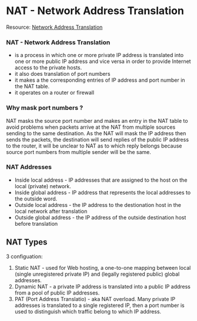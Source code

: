 # NAT - Network Address Translation

Resource: [Network Address Translation](https://www.geeksforgeeks.org/network-address-translation-nat/)

### NAT - Network Address Translation 

- is a process in which one or more private IP address is translated into one or more public IP address and vice versa in order to provide Internet access to the private hosts.
- it also does translation of port numbers
- it makes a the corresponding entries of IP address and port number in the NAT table.
- it operates on a router or firewall

### Why mask port numbers ?   

NAT masks the source port number and makes an entry in the NAT table to avoid problems when packets arrive at the NAT from multiple sources sending to the same destination. As the NAT will mask the IP address then sends the packets, the destination will send replies of the public IP address to the router, it will be unclear to NAT as to which reply belongs because source port numbers from multiple sender will be the same. 

### NAT Addresses

- Inside local address - IP addresses that are assigned to the host on the local (private) network.
- Inside global address - IP address that represents the local addresses to the outside word. 
- Outside local address - the IP address to the destionation host in the local network after translation
- Outside global address - the IP address of the outside destination host before translation

## NAT Types

3 configuation:
 1. Static NAT - used for Web hosting, a one-to-one mapping between local (single unregistered private IP) and (legally registered public) global addresses. 
 2. Dynamic NAT - a private IP address is translated into a public IP address from a pool of public IP addresses. 
 3. PAT (Port Address Translatio) - aka NAT overload. Many private IP addresses is translated to a single registered IP, then a port number is used to distinguish which traffic belong to which IP address.



